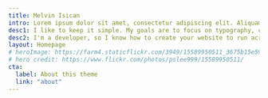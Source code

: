 ```yaml
---
title: Melvin Isican
intro: Lorem ipsum dolor sit amet, consectetur adipiscing elit. Aliquam porta felis non suscipit varius. Pellentesque mollis massa vitae venenatis bibendum. Nullam vestibulum nibh risus, vitae mattis metus dignissim eget. Quisque ac enim nec sapien pretium finibus. In hac habitasse platea dictumst. Quisque iaculis elementum hendrerit. Vivamus nunc odio, dictum molestie turpis vitae, viverra ullamcorper sem. Aliquam pretium arcu id eleifend tempor. Cras vel lobortis erat.
desc1: I like to keep it simple. My goals are to focus on typography, content and conveying the message that you want to send.
desc2: I'm a developer, so I know how to create your website to run across devices using the latest technologies available.
layout: Homepage
# heroImage: https://farm4.staticflickr.com/3949/15589950511_3675b15e59_k.jpg
# hero credit: https://www.flickr.com/photos/pslee999/15589950511/
cta:
  label: About this theme
  link: "about"
---
```

